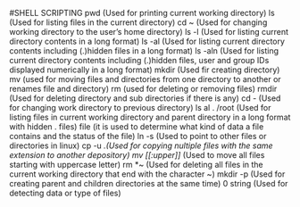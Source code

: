 #SHELL SCRIPTING
pwd (Used for printing current working directory)
ls (Used for listing files in the current directory)
cd ~ (Used for changing working directory to the user’s home directory)
ls -l (Used for listing current directory contents in a long format)
ls -al (Used for listing current directory contents including (.)hidden files in a long format)
ls -aln (Used for listing current directory contents including (.)hidden files, user and group IDs displayed numerically in a long format)
mkdir (Used fir creating directory)
mv (used for moving files and directories from one directory to another or renames file and directory)
rm (used for deleting or removing files)
rmdir (Used for deleting directory and sub directories if there is any)
cd - (Used for changing work directory to previous directory)
ls al . /root (Used for listing files in current working directory and parent directory in a long format with hidden . files)
file (it is used to determine what kind of data a file contains and the status of the file)
ln -s (Used to point to other files or directories in linux)
cp -u *.<file extension>(Used for copying nultiple files with the same extension to another depository)
mv [[:upper]]* <path> (Used to move all files starting with uppercase letter)
rm *~ (Used for deleting all files in the current working directory that end with the character ~)
mkdir -p (Used for creating parent and children directories at the same time)
0 string <word> (Used for detecting data or type of files)
